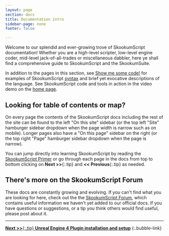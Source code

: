 ```yaml
---
layout: page
section: docs
title: Documentation intro
sidebar-page: none
footer: false

---
```


Welcome to our splendid and ever-growing trove of SkookumScript documentation! Whether you are a high-level scripter, low-level engine coder, mid-level jack-of-all-trades or miscellaneous dabbler, here ye shall find a comprehensive guide to SkookumScript and the SkookumSuite.

In addition to the pages in this section, see [Show me some code!](/about/look/) for examples of SkookumScript [syntax] and brief yet evocative descriptions of the language. See SkookumScript code and tools in action in the video demo on the [home page](/).

## Looking for table of contents or map?

On every page the contents of the SkookumScript docs including the rest of the site can be found to the left "On this site" sidebar (or the top left "Site" hamburger sidebar dropdown when the page width is narrow such as on mobile). Longer pages also have a "On this page" sidebar on the right (or the top right "Page" hamburger sidebar dropdown when the page is narrow).

You can jump directly into learning SkookumScript by reading the [SkookumScript Primer](/docs/v3.0/) or go through each page in the docs from top to bottom clicking on **Next >>**{:.tip} and **<< Previous**{:.tip} as needed.

## There's more on the SkookumScript Forum

These docs are constantly growing and evolving. If you can't find what you are looking for here, check out the the [SkookumScript Forum][forum], which contains useful information we haven't yet added to our official docs. If you have questions or suggestions, or a tip you think others would find useful, please post about it.


---
[**Next >>**{:.tip} **Unreal Engine 4 Plugin installation and setup**](/docs/ue4/setup/)
{:.bubble-link}


[forum]: /community/ "Discuss SkookumScript with the community"
[syntax]: /docs/v3.0/lang/syntax/
